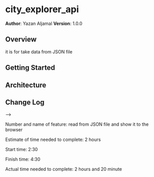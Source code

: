 # city_explorer_api

**Author**: Yazan Aljamal
**Version**: 1.0.0 
## Overview
it is for take data from JSON file 

## Getting Started
<!-- What are the steps that a user must take in order to build this app on their own machine and get it running? -->


## Architecture
<!-- Provide a detailed description of the application design. What technologies (languages, libraries, etc) you're using, and any other relevant design information. -->

## Change Log
<!-- Use this area to document the iterative changes made to your application as each feature is successfully implemented. Use time stamps. Here's an examples:

01-01-2001 4:59pm - Application now has a fully-functional express server, with a GET route for the location resource.

## Credits and Collaborations
<!-- Give credit (and a link) to other people or resources that helped you build this application. -->
-->

Number and name of feature: read from JSON file and show it to the browser

Estimate of time needed to complete: 2 hours 

Start time: 2:30

Finish time: 4:30

Actual time needed to complete: 2 hours and 20 minute 